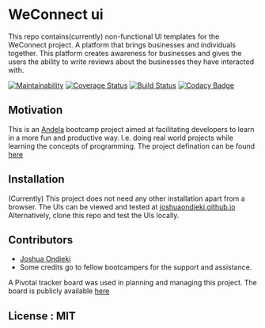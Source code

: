 # WeConnect ui
This repo contains(currently) non-functional UI templates for the WeConnect project. A platform that brings businesses and individuals together. This platform creates awareness for businesses and gives the users the ability to write reviews about the businesses they have interacted with.  

[![Maintainability](https://api.codeclimate.com/v1/badges/cc73c060a8797ec0099f/maintainability)](https://codeclimate.com/github/JoshuaOndieki/weconnect-ui/maintainability) [![Coverage Status](https://coveralls.io/repos/github/JoshuaOndieki/weconnect/badge.svg?branch=master)](https://coveralls.io/github/JoshuaOndieki/weconnect?branch=master) [![Build Status](https://travis-ci.org/JoshuaOndieki/weconnect.svg?branch=master)](https://travis-ci.org/JoshuaOndieki/weconnect) [![Codacy Badge](https://api.codacy.com/project/badge/Grade/1cdd8a328b3a4ae3ab03854da7521aa9)](https://www.codacy.com/app/JoshuaOndieki/weconnect?utm_source=github.com&amp;utm_medium=referral&amp;utm_content=JoshuaOndieki/weconnect&amp;utm_campaign=Badge_Grade)


## Motivation

This is an [Andela](https://www.andela.com) bootcamp project aimed at facilitating developers to learn in a more fun and productive way. I.e. doing real world projects while learning the concepts of programming.
The project defination can be found [here](https://docs.google.com/document/d/1iJrCZKiHl-9bIqsTinHmipI_ItYZgrPHT2ZzO3W7ACg/edit#)

## Installation

(Currently) This project does not need any other installation apart from a browser.
The UIs can be viewed and tested at [joshuaondieki.github.io](https://joshuaondieki.github.io/)
Alternatively, clone this repo and test the UIs locally.


## Contributors
- [Joshua Ondieki](https://www.github.com/JoshuaOndieki/)
- Some credits go to fellow bootcampers for the support and assistance.

A Pivotal tracker board was used in planning and managing this project. The board is publicly available [here](https://www.pivotaltracker.com/n/projects/2153376)

## License : MIT
